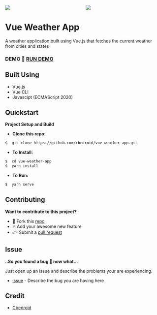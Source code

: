 <div styles="display: grid">
  <div style="display:grid; grid-template-columns: 50% 50%; grid-template-row: auto;grid-gap: 10px;">
  <img src="https://user-images.githubusercontent.com/54720725/95668530-3c75ce80-0b43-11eb-9065-b0350bc77768.png"/>
  <img src="https://user-images.githubusercontent.com/54720725/95668338-9923ba00-0b40-11eb-94bf-faa1f4558184.png"/>
  </div>
</div>

# Vue Weather App

A weather application built using Vue.js that fetches the current weather from cities and states

### DEMO **:rocket: [RUN DEMO](https://cbedroid.github.io/vue-weather-app/)**



## Built Using

- Vue.js
- Vue CLI
- Javascipt (ECMAScript 2020)

## Quickstart

**Project Setup and Build**

- **Clone this repo:**

```bash
$  git clone https://github.com/cbedroid/vue-weather-app.git
```

- **To Install:**

```bash
$  cd vue-weather-app
$  yarn install
```

- **To Run:**

```bash
$  yarn serve
```

## Contributing

**Want to contribute to this project?**

- :fork_and_knife: Fork this [repo][link-repo]
- :fire: Add your awesome new feature
- :point_right: Submit a [pull request][link-pull-request]

## Issue

**..So you found a bug :bug: now what...**

Just open up an issue and describe the problems your are experiencing.

- [issue][link-issue] - Describe the bug you are having here

## Credit

- [Cbedroid][link-author]

[link-author]: https://twitter.com/cbedroid
[link-issue]: https://github.com/cbedroid/vue-weather-app/issues/new
[link-pull-request]: https://github.com/cbedroid/vue-weather-app/pull/master
[link-repo]: https://github.com/cbedroid/vue-weather-app/
